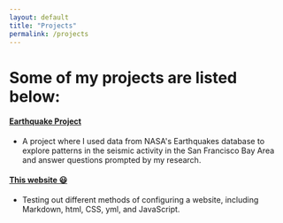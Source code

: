 ```yaml
---
layout: default
title: "Projects"
permalink: /projects
---
```

# Some of my projects are listed below:
#### [Earthquake Project]
* A project where I used data from NASA's Earthquakes database to explore patterns in the seismic activity in the San Francisco Bay Area
  and answer questions prompted by my research.

#### [This website 😃]
* Testing out different methods of configuring a website, including Markdown, html, CSS, yml, and JavaScript.

[Earthquake Project]: https://jzuckut.github.io/earthquake-project/
[This website 😃]: https://jzuckut.github.io
